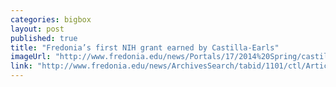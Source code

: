 ```yaml
---
categories: bigbox
layout: post
published: true
title: "Fredonia’s first NIH grant earned by Castilla-Earls"
imageUrl: "http://www.fredonia.edu/news/Portals/17/2014%20Spring/castilla-student-for-web.jpg"
link: "http://www.fredonia.edu/news/ArchivesSearch/tabid/1101/ctl/ArticleView/mid/1878/articleId/4920/Fredonias_first_NIH_grant_earned_by_Communication_Disorders_and_Sciences_Castilla-Earls.aspx"
---
```



